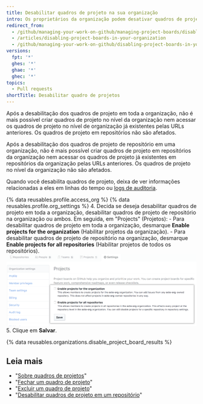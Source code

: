 ```yaml
---
title: Desabilitar quadros de projeto na sua organização
intro: Os proprietários da organização podem desativar quadros de projeto em toda a organização e quadros de projeto de repositório em uma organização.
redirect_from:
  - /github/managing-your-work-on-github/managing-project-boards/disabling-project-boards-in-your-organization
  - /articles/disabling-project-boards-in-your-organization
  - /github/managing-your-work-on-github/disabling-project-boards-in-your-organization
versions:
  fpt: '*'
  ghes: '*'
  ghae: '*'
  ghec: '*'
topics:
  - Pull requests
shortTitle: Desabilitar quadro de projetos
---
```


Após a desabilitação dos quadros de projeto em toda a organização, não é mais possível criar quadros de projeto no nível da organização nem acessar os quadros de projeto no nível de organização já existentes pelas URLs anteriores. Os quadros de projeto em repositórios não são afetados.

Após a desabilitação dos quadros de projeto de repositório em uma organização, não é mais possível criar quadros de projeto em repositórios da organização nem acessar os quadros de projeto já existentes em repositórios da organização pelas URLs anteriores. Os quadros de projeto no nível da organização não são afetados.

Quando você desabilita quadros de projeto, deixa de ver informações relacionadas a eles em linhas do tempo ou [logs de auditoria](/organizations/keeping-your-organization-secure/reviewing-the-audit-log-for-your-organization).


{% data reusables.profile.access_org %}
{% data reusables.profile.org_settings %}
4. Decida se deseja desabilitar quadros de projeto em toda a organização, desabilitar quadros de projeto de repositório na organização ou ambos. Em seguida, em "Projects" (Projetos):
    - Para desabilitar quadros de projeto em toda a organização, desmarque **Enable projects for the organization** (Habilitar projetos da organização).
    - Para desabilitar quadros de projeto de repositório na organização, desmarque **Enable projects for all repositories** (Habilitar projetos de todos os repositórios). ![Caixas de seleção para desabilitar projetos de uma organização ou de todos os repositórios de uma organização](/assets/images/help/projects/disable-org-projects-checkbox.png)
5. Clique em **Salvar**.

{% data reusables.organizations.disable_project_board_results %}

## Leia mais

- "[Sobre quadros de projetos](/articles/about-project-boards)"
- "[Fechar um quadro de projeto](/articles/closing-a-project-board)"
- "[Excluir um quadro de projeto](/articles/deleting-a-project-board)"
- "[Desabilitar quadros de projeto em um repositório](/articles/disabling-project-boards-in-a-repository)"
